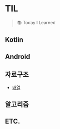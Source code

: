 # TIL
> 📚 Today I Learned

## Kotlin

## Android

## 자료구조
- [배열](https://github.com/memeze/til/blob/main/DataStructure/array.md)

## 알고리즘

## ETC.
